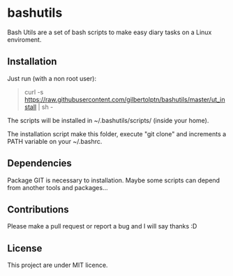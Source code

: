 # bashutils
Bash Utils are a set of bash scripts to make easy diary tasks on a Linux enviroment.

## Installation

Just run (with a non root user):

> curl -s https://raw.githubusercontent.com/gilbertolptn/bashutils/master/ut_install | sh -

The scripts will be installed in ~/.bashutils/scripts/ (inside your home). 

The installation script make this folder, execute "git clone" and increments a PATH variable on your ~/.bashrc.

## Dependencies

Package GIT is necessary to installation. Maybe some scripts can depend from another tools and packages...

## Contributions

Please make a pull request or report a bug and I will say thanks :D

## License

This project are under MIT licence.
